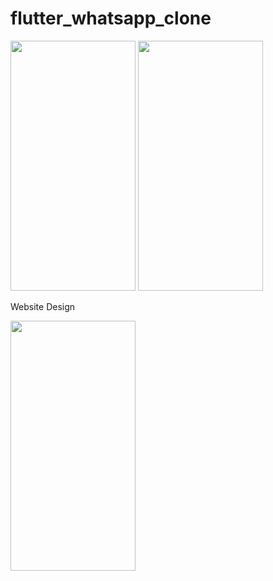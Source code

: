 # flutter_whatsapp_clone

<img src="https://user-images.githubusercontent.com/26844387/182757849-167600ba-8e4d-4f60-b919-b5b7f9c6ad4b.png" width="200" height="400" />  <img src="https://user-images.githubusercontent.com/26844387/182757939-6a1b47a8-cae7-48d2-be19-27d596794a9e.png" width="200" height="400" />  

Website Design

<img src="https://user-images.githubusercontent.com/26844387/182758001-b49ff47a-2c93-4834-a416-5be56e6f4ebc.png" width="200" height="400" />
